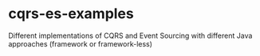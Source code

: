 # cqrs-es-examples
Different implementations of CQRS and Event Sourcing with different Java approaches (framework or framework-less) 
